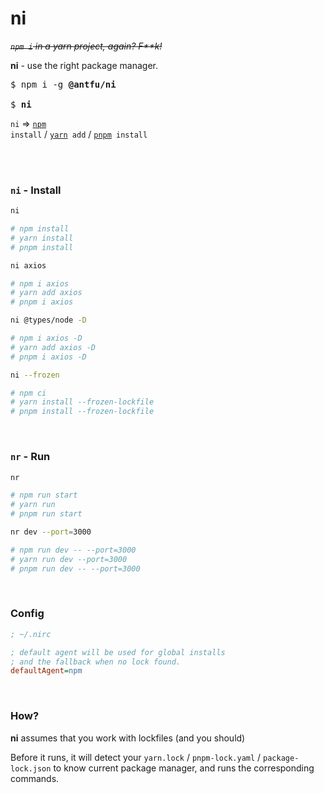 # ni

~~*`npm i` in a yarn project, again? F\*\*k!*~~

**ni** - use the right package manager.

<pre>
$ npm i -g <b>@antfu/ni</b>

$ <b>ni</b>
</pre>

`ni` => <code><a href='https://docs.npmjs.com/cli/v6/commands/npm'>npm</a> install</code> / <code><a href='https://yarnpkg.com'>yarn</a> add</code> / <code><a href='https://pnpm.js.org/en/'>pnpm</a> install</code>


<br>
<br>


### `ni` - Install

```bash
ni

# npm install
# yarn install
# pnpm install
```

```bash
ni axios

# npm i axios
# yarn add axios
# pnpm i axios
```

```bash
ni @types/node -D

# npm i axios -D
# yarn add axios -D
# pnpm i axios -D
```

```bash
ni --frozen

# npm ci
# yarn install --frozen-lockfile
# pnpm install --frozen-lockfile
```

<br>

### `nr` - Run

```bash
nr

# npm run start
# yarn run
# pnpm run start
```

```bash
nr dev --port=3000

# npm run dev -- --port=3000
# yarn run dev --port=3000
# pnpm run dev -- --port=3000
```

<br>

### Config

```ini
; ~/.nirc

; default agent will be used for global installs 
; and the fallback when no lock found.
defaultAgent=npm
```

<br>

### How?

**ni** assumes that you work with lockfiles (and you should)

Before it runs, it will detect your `yarn.lock` / `pnpm-lock.yaml` / `package-lock.json` to know current package manager, and runs the corresponding commands.
